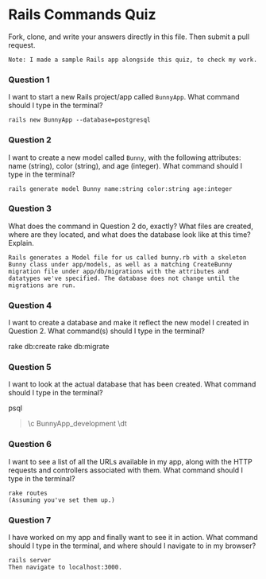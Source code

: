 # Rails Commands Quiz

Fork, clone, and write your answers directly in this file. Then submit a pull request.

    Note: I made a sample Rails app alongside this quiz, to check my work.

### Question 1

I want to start a new Rails project/app called `BunnyApp`. What command should I type in the terminal?

    rails new BunnyApp --database=postgresql

### Question 2

I want to create a new model called `Bunny`, with the following attributes: name (string), color (string), and age (integer). What command should I type in the terminal?

    rails generate model Bunny name:string color:string age:integer

### Question 3

What does the command in Question 2 do, exactly? What files are created, where are they located, and what does the database look like at this time? Explain.

    Rails generates a Model file for us called bunny.rb with a skeleton Bunny class under app/models, as well as a matching CreateBunny migration file under app/db/migrations with the attributes and datatypes we've specified. The database does not change until the migrations are run.

### Question 4

I want to create a database and make it reflect the new model I created in Question 2. What command(s) should I type in the terminal?

  rake db:create
  rake db:migrate

### Question 5

I want to look at the actual database that has been created. What command should I type in the terminal?

  psql
  > \c BunnyApp_development
  > \dt

### Question 6

I want to see a list of all the URLs available in my app, along with the HTTP requests and controllers associated with them. What command should I type in the terminal?

    rake routes
    (Assuming you've set them up.)

### Question 7

I have worked on my app and finally want to see it in action. What command should I type in the terminal, and where should I navigate to in my browser?

    rails server
    Then navigate to localhost:3000.